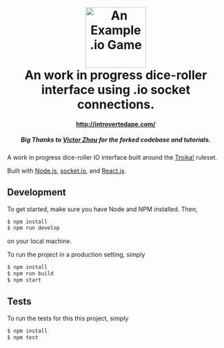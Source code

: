 <h1 align="center">
    <img alt="An Example .io Game" title="An Example .io Game" src="https://github.com/vzhou842/example-.io-game/blob/master/public/assets/icon.svg" width="140"> <br />
    An work in progress dice-roller interface using .io socket connections.
</h1>
<h4 align="center">
  <a href="http://introvertedape.com/">http://introvertedape.com/</a>
</h4>
<h5 align="center">
  Big Thanks to <a href="https://example-io-game.victorzhou.com">Victor Zhou</a> for the forked codebase and tutorials.
</h5>

A work in progress dice-roller IO interface built around the <a href="https://www.troikarpg.com/">Troika!</a> ruleset.

Built with [Node.js](https://nodejs.org/), [socket.io](https://socket.io/), and [React.js](https://reactjs.org/).

## Development

To get started, make sure you have Node and NPM installed. Then,

```bash
$ npm install
$ npm run develop
```

on your local machine.

To run the project in a production setting, simply

```bash
$ npm install
$ npm run build
$ npm start
```

## Tests

To run the tests for this this project, simply

```bash
$ npm install
$ npm test
```
